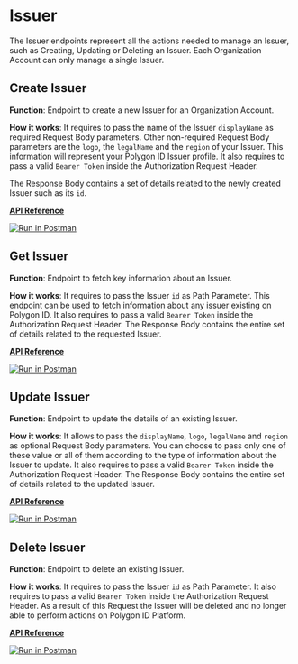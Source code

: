 # Issuer

The Issuer endpoints represent all the actions needed to manage an Issuer, such as Creating, Updating or Deleting an Issuer. Each Organization Account can only manage a single Issuer. 

## Create Issuer

**Function**: Endpoint to create a new Issuer for an Organization Account. 

**How it works**: It requires to pass the name of the Issuer `displayName` as required Request Body parameters. Other non-required Request Body parameters are the `logo`, the `legalName` and the `region` of your Issuer. This information will represent your Polygon ID Issuer profile. It also requires to pass a valid `Bearer Token` inside the Authorization Request Header.

The Response Body contains a set of details related to the newly created Issuer such as its `id`. 

**[API Reference](https://api-staging.polygonid.com/#tag/Issuer/operation/CreateIssuer)**

[![Run in Postman](https://run.pstmn.io/button.svg)](https://www.postman.com/dark-star-200015/workspace/public/request/23322631-2dfc4ac1-4089-4062-8e0c-e862261da70f)

## Get Issuer

**Function**: Endpoint to fetch key information about an Issuer.

**How it works**: It requires to pass the Issuer `id` as Path Parameter. This endpoint can be used to fetch information about any issuer existing on Polygon ID. It also requires to pass a valid `Bearer Token` inside the Authorization Request Header. The Response Body contains the entire set of details related to the requested Issuer.

**[API Reference](https://api-staging.polygonid.com/#tag/Issuer/operation/GetIssuer)**

[![Run in Postman](https://run.pstmn.io/button.svg)](https://www.postman.com/dark-star-200015/workspace/public/request/23322631-2dfc4ac1-4089-4062-8e0c-e862261da70f)

## Update Issuer

**Function**: Endpoint to update the details of an existing Issuer. 

**How it works**: It allows to pass the `displayName`, `logo`, `legalName` and `region` as optional Request Body parameters. You can choose to pass only one of these value or all of them according to the type of information about the Issuer to update. It also requires to pass a valid `Bearer Token` inside the Authorization Request Header. The Response Body contains the entire set of details related to the updated Issuer.

**[API Reference](https://api-staging.polygonid.com/#tag/Issuer/operation/UpdateIssuer)**

[![Run in Postman](https://run.pstmn.io/button.svg)](https://www.postman.com/dark-star-200015/workspace/public/request/23322631-2dfc4ac1-4089-4062-8e0c-e862261da70f)

## Delete Issuer

**Function**: Endpoint to delete an existing Issuer. 

**How it works**: It requires to pass the Issuer `id` as Path Parameter. It also requires to pass a valid `Bearer Token` inside the Authorization Request Header. As a result of this Request the Issuer will be deleted and no longer able to perform actions on Polygon ID Platform.
 
**[API Reference](https://api-staging.polygonid.com/#tag/Issuer/operation/DeleteIssuer)**

[![Run in Postman](https://run.pstmn.io/button.svg)](https://www.postman.com/dark-star-200015/workspace/public/request/23322631-2dfc4ac1-4089-4062-8e0c-e862261da70f)
